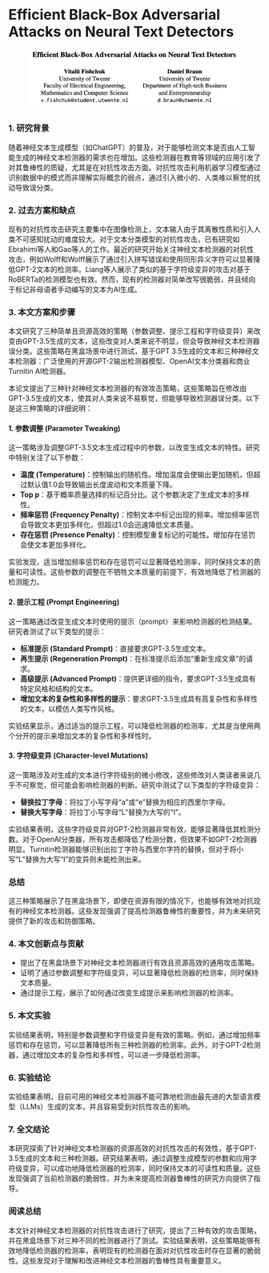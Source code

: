 # Efficient Black-Box Adversarial Attacks on Neural Text Detectors

<figure><img src="../.gitbook/assets/image (2) (1) (1).png" alt=""><figcaption></figcaption></figure>

##

### 1. 研究背景

随着神经文本生成模型（如ChatGPT）的普及，对于能够检测文本是否由人工智能生成的神经文本检测器的需求也在增加。这些检测器在教育等领域的应用引发了对其鲁棒性的质疑，尤其是在对抗性攻击方面。对抗性攻击利用机器学习模型通过识别数据中的模式而非理解实际概念的弱点，通过引入微小的、人类难以察觉的扰动导致误分类。

### 2. 过去方案和缺点

现有的对抗性攻击研究主要集中在图像检测上，文本输入由于其离散性质和引入人类不可感知扰动的难度较大。对于文本分类模型的对抗性攻击，已有研究如Ebrahimi等人和Gao等人的工作。最近的研究开始关注神经文本检测器的对抗性攻击，例如Wolff和Wolff展示了通过引入拼写错误和使用同形异义字符可以显著降低GPT-2文本的检测率。Liang等人展示了类似的基于字符级变异的攻击对基于RoBERTa的检测模型也有效。然而，现有的检测器对简单改写很脆弱，并且倾向于标记非母语者手动编写的文本为AI生成。

### 3. 本文方案和步骤

本文研究了三种简单且资源高效的策略（参数调整、提示工程和字符级变异）来改变由GPT-3.5生成的文本，这些改变对人类来说不明显，但会导致神经文本检测器误分类。这些策略在黑盒场景中进行测试，基于GPT 3.5生成的文本和三种神经文本检测器：广泛使用的开源GPT-2输出检测器模型、OpenAI文本分类器和商业Turnitin AI检测器。



本论文提出了三种针对神经文本检测器的有效攻击策略，这些策略旨在修改由GPT-3.5生成的文本，使其对人类来说不易察觉，但能够导致检测器误分类。以下是这三种策略的详细说明：

#### 1. 参数调整 (Parameter Tweaking)

这一策略涉及调整GPT-3.5文本生成过程中的参数，以改变生成文本的特性。研究中特别关注了以下参数：

* **温度 (Temperature)**：控制输出的随机性。增加温度会使输出更加随机，但超过默认值1.0会导致输出长度波动和文本质量下降。
* **Top p**：基于概率质量选择的标记百分比。这个参数决定了生成文本的多样性。
* **频率惩罚 (Frequency Penalty)**：控制文本中标记出现的频率。增加频率惩罚会导致文本更加多样化，但超过1.0会迅速降低文本质量。
* **存在惩罚 (Presence Penalty)**：控制模型重复标记的可能性。增加存在惩罚会使文本更加多样化。

实验发现，适当增加频率惩罚和存在惩罚可以显著降低检测率，同时保持文本的质量和可读性。这些参数的调整在不牺牲文本质量的前提下，有效地降低了检测器的检测能力。

#### 2. 提示工程 (Prompt Engineering)

这一策略通过改变生成文本时使用的提示（prompt）来影响检测器的检测结果。研究者测试了以下类型的提示：

* **标准提示 (Standard Prompt)**：直接要求GPT-3.5生成文本。
* **再生提示 (Regeneration Prompt)**：在标准提示后添加“重新生成文章”的请求。
* **高级提示 (Advanced Prompt)**：提供更详细的指令，要求GPT-3.5生成具有特定风格和结构的文本。
* **增加文本的复杂性和多样性的提示**：要求GPT-3.5生成具有高复杂性和多样性的文本，以模仿人类写作风格。

实验结果显示，通过适当的提示工程，可以降低检测器的检测率，尤其是当使用两个分开的提示来增加文本的复杂性和多样性时。

#### 3. 字符级变异 (Character-level Mutations)

这一策略涉及对生成的文本进行字符级别的微小修改，这些修改对人类读者来说几乎不可察觉，但可能会影响检测器的判断。研究中测试了以下类型的字符级变异：

* **替换拉丁字母**：将拉丁小写字母“a”或“e”替换为相应的西里尔字母。
* **替换大写字母**：将拉丁小写字母“L”替换为大写的“I”。

实验结果表明，这些字符级变异对GPT-2检测器非常有效，能够显著降低其检测分数。对于OpenAI分类器，所有攻击都降低了检测分数，但效果不如GPT-2检测器明显。Turnitin检测器能够识别出拉丁字符与西里尔字符的替换，但对于将小写“L”替换为大写“I”的变异则未能检测出来。

### 总结

这三种策略展示了在黑盒场景下，即使在资源有限的情况下，也能够有效地对抗现有的神经文本检测器。这些发现强调了提高检测器鲁棒性的重要性，并为未来研究提供了新的攻击和防御策略。





### 4. 本文创新点与贡献

* 提出了在黑盒场景下对神经文本检测器进行有效且资源高效的通用攻击策略。
* 证明了通过参数调整和字符级变异，可以显著降低检测器的检测率，同时保持文本质量。
* 通过提示工程，展示了如何通过改变生成提示来影响检测器的检测率。

### 5. 本文实验

实验结果表明，特别是参数调整和字符级变异是有效的策略。例如，通过增加频率惩罚和存在惩罚，可以显著降低所有三种检测器的检测率。此外，对于GPT-2检测器，通过增加文本的复杂性和多样性，可以进一步降低检测率。

### 6. 实验结论

实验结果表明，目前可用的神经文本检测器不能可靠地检测由最先进的大型语言模型（LLMs）生成的文本，并且容易受到对抗性攻击的影响。

### 7. 全文结论

本研究探索了针对神经文本检测器的资源高效的对抗性攻击的有效性，基于GPT-3.5生成的文本和三种检测器。研究结果表明，通过调整生成模型的参数和应用字符级变异，可以成功地降低检测器的检测率，同时保持文本的可读性和质量。这些发现强调了当前检测器的脆弱性，并为未来提高检测器鲁棒性的研究方向提供了指导。

### 阅读总结

本文针对神经文本检测器的对抗性攻击进行了研究，提出了三种有效的攻击策略，并在黑盒场景下对三种不同的检测器进行了测试。实验结果表明，这些策略能够有效地降低检测器的检测率，表明现有的检测器在面对对抗性攻击时存在显著的脆弱性。这些发现对于理解和改进神经文本检测器的鲁棒性具有重要意义。
